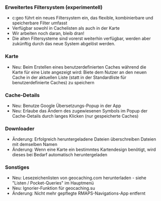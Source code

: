 ### Erweitertes Filtersystem (experimentell)
- c:geo führt ein neues Filtersystem ein, das flexible, kombinierbare und speicherbare Filter umfasst
- Verfügbar sowohl in Cachelisten als auch in der Karte
- Wir arbeiten noch daran, bleib dran!
- Die alten Filtersysteme sind vorerst weiterhin verfügbar, werden aber zukünftig durch das neue System abgelöst werden.

### Karte
- Neu: Beim Erstellen eines benutzerdefinierten Caches während die Karte für eine Liste angezeigt wird: Biete dem Nutzer an den neuen Cache in der aktuellen Liste (statt in der Standardliste für benutzerdefinierte Caches) zu speichern

### Cache-Details
- Neu: Benutze Google Übersetzungs-Popup in der App
- Neu: Erlaube das Ändern des zugewiesenen Symbols im Popup der Cache-Details durch langes Klicken (nur gespeicherte Caches)

### Downloader
- Änderung: Erfolgreich heruntergeladene Dateien überschreiben Dateien mit demselben Namen
- Änderung: Wenn eine Karte ein bestimmtes Kartendesign benötigt, wird dieses bei Bedarf automatisch heruntergeladen

### Sonstiges
- Neu: Lesezeichenlisten von geocaching.com herunterladen - siehe "Listen / Pocket-Queries" im Hauptmenü
- Neu: Ignorier-Funktion für geocaching.su
- Änderung: Nicht mehr gepflegte RMAPS-Navigations-App entfernt
